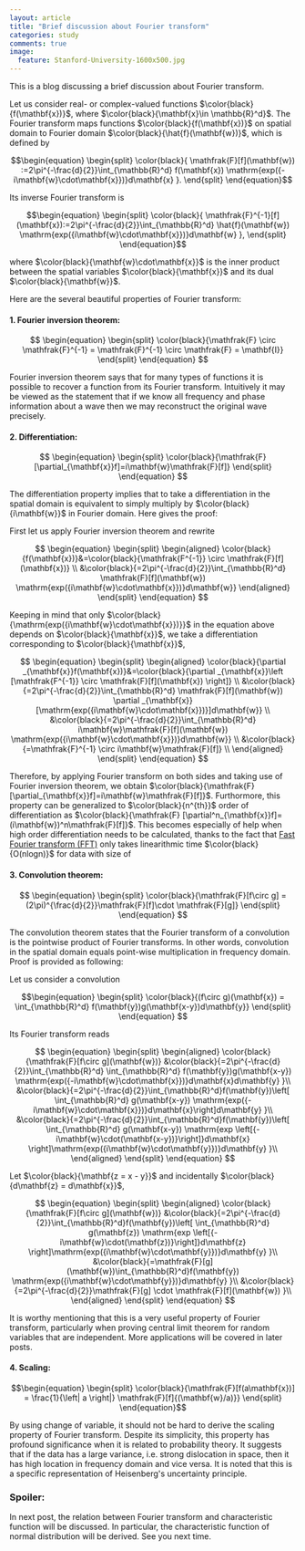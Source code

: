 ```yaml
---
layout: article
title: "Brief discussion about Fourier transform"
categories: study
comments: true
image:
  feature: Stanford-University-1600x500.jpg
---
```


This is a blog discussing a brief discussion about Fourier transform.

Let us consider real- or complex-valued functions $\color{black}{f(\mathbf{x})}$, where $\color{black}{\mathbf{x}\in \mathbb{R}^d}$. The Fourier transform maps functions $\color{black}{f(\mathbf{x})}$ on spatial domain to Fourier domain $\color{black}{\hat{f}(\mathbf{w})}$, which is defined by

$$\begin{equation}
\begin{split}
\color{black}{
\mathfrak{F}[f](\mathbf{w}) :=2\pi^{-\frac{d}{2}}\int_{\mathbb{R}^d}
f(\mathbf{x})
\mathrm{exp({-i\mathbf{w}\cdot\mathbf{x}})}d\mathbf{x}
  }.
\end{split}
\end{equation}$$


Its inverse Fourier transform is

$$\begin{equation}
\begin{split}
\color{black}{
\mathfrak{F}^{-1}[f](\mathbf{x}):=2\pi^{-\frac{d}{2}}\int_{\mathbb{R}^d}
\hat{f}(\mathbf{w})
\mathrm{exp({i\mathbf{w}\cdot\mathbf{x}})}d\mathbf{w}
  },
\end{split}
\end{equation}$$


where $\color{black}{\mathbf{w}\cdot\mathbf{x}}$ is the inner product between the spatial variables $\color{black}{\mathbf{x}}$ and its dual $\color{black}{\mathbf{w}}$.

Here are the several beautiful properties of Fourier transform:

#### 1. Fourier inversion theorem:

$$
\begin{equation}
\begin{split}
\color{black}{\mathfrak{F} \circ \mathfrak{F}^{-1} = \mathfrak{F}^{-1} \circ \mathfrak{F} = \mathbf{I}}
\end{split}
\end{equation}
$$

Fourier inversion theorem says that for many types of functions it is possible to recover a function from its Fourier transform. Intuitively it may be viewed as the statement that if we know all frequency and phase information about a wave then we may reconstruct the original wave precisely.

#### 2. Differentiation:

$$
\begin{equation}
\begin{split}
\color{black}{\mathfrak{F} [\partial_{\mathbf{x}}f]=i\mathbf{w}\mathfrak{F}[f]}
\end{split}
\end{equation}
$$


The differentiation property implies that to take a differentiation in the spatial domain is equivalent to simply multiply by $\color{black}{i\mathbf{w}}$ in Fourier domain. Here gives the proof:

First let us apply Fourier inversion theorem and rewrite  



$$
\begin{equation}
\begin{split}
\begin{aligned}
\color{black}{f(\mathbf{x})}&=\color{black}{\mathfrak{F^{-1}} \circ \mathfrak{F}[f](\mathbf{x})} \\
  &\color{black}{=2\pi^{-\frac{d}{2}}\int_{\mathbb{R}^d}
  \mathfrak{F}[f](\mathbf{w})
  \mathrm{exp({i\mathbf{w}\cdot\mathbf{x}})}d\mathbf{w}}
\end{aligned}
\end{split}
\end{equation}
$$

Keeping in mind that only $\color{black}{\mathrm{exp({i\mathbf{w}\cdot\mathbf{x}})}}$ in the equation above depends on  $\color{black}{\mathbf{x}}$, we take a differentiation corresponding to  $\color{black}{\mathbf{x}}$,

$$
\begin{equation}
\begin{split}
\begin{aligned}
\color{black}{\partial _{\mathbf{x}}f(\mathbf{x})}&=\color{black}{\partial _{\mathbf{x}}\left [\mathfrak{F^{-1}} \circ \mathfrak{F}[f](\mathbf{x}) \right]} \\
  &\color{black}{=2\pi^{-\frac{d}{2}}\int_{\mathbb{R}^d}
  \mathfrak{F}[f](\mathbf{w})
  \partial _{\mathbf{x}}[\mathrm{exp({i\mathbf{w}\cdot\mathbf{x}})}]d\mathbf{w}} \\
  &\color{black}{=2\pi^{-\frac{d}{2}}\int_{\mathbb{R}^d}
  i\mathbf{w}\mathfrak{F}[f](\mathbf{w})
  \mathrm{exp({i\mathbf{w}\cdot\mathbf{x}})}d\mathbf{w}} \\
  &\color{black}{=\mathfrak{F}^{-1} \circ
    i\mathbf{w}\mathfrak{F}[f]} \\  
\end{aligned}
\end{split}
\end{equation}
$$

Therefore, by applying Fourier transform on both sides and taking use of Fourier inversion theorem, we obtain $\color{black}{\mathfrak{F} [\partial_{\mathbf{x}}f]=i\mathbf{w}\mathfrak{F}[f]}$. Furthormore, this property can be generalized to $\color{black}{n^{th}}$ order of differentiation as $\color{black}{\mathfrak{F} [\partial^n_{\mathbf{x}}f]=(i\mathbf{w})^n\mathfrak{F}[f]}$.  This becomes especially of help when high order differentiation needs to be calculated, thanks to the fact that [Fast Fourier transform (FFT)](https://en.wikipedia.org/wiki/Fast_Fourier_transform) only takes linearithmic time $\color{black}{O(nlogn)}$ for data with size of

#### 3. Convolution theorem:

$$
\begin{equation}
\begin{split}
\color{black}{\mathfrak{F}[f\circ g] = (2\pi)^{\frac{d}{2}}\mathfrak{F}[f]\cdot \mathfrak{F}[g]}
\end{split}
\end{equation}
$$


The convolution theorem states that the Fourier transform of a convolution is the pointwise product of Fourier transforms. In other words, convolution in the spatial domain equals point-wise multiplication in frequency domain. Proof is provided as following:

Let us consider a convolution

$$\begin{equation}
\begin{split}
\color{black}{(f\circ g)(\mathbf{x}) = \int_{\mathbb{R}^d}
f(\mathbf{y})g(\mathbf{x-y})d\mathbf{y}}
\end{split}
\end{equation}
$$

Its Fourier transform reads

$$
\begin{equation}
\begin{split}
\begin{aligned}
\color{black}{\mathfrak{F}[f\circ g](\mathbf{w})}
  &\color{black}{=2\pi^{-\frac{d}{2}}\int_{\mathbb{R}^d}
  \int_{\mathbb{R}^d}
  f(\mathbf{y})g(\mathbf{x-y})
  \mathrm{exp({-i\mathbf{w}\cdot\mathbf{x}})}d\mathbf{x}d\mathbf{y}
    }\\
  &\color{black}{=2\pi^{-\frac{d}{2}}\int_{\mathbb{R}^d}f(\mathbf{y})\left[
  \int_{\mathbb{R}^d}
  g(\mathbf{x-y})
  \mathrm{exp({-i\mathbf{w}\cdot\mathbf{x}})}d\mathbf{x}\right]d\mathbf{y}
    }\\
    &\color{black}{=2\pi^{-\frac{d}{2}}\int_{\mathbb{R}^d}f(\mathbf{y})\left[
    \int_{\mathbb{R}^d}
    g(\mathbf{x-y})
    \mathrm{exp \left[{-i\mathbf{w}\cdot(\mathbf{x-y})}\right]}d\mathbf{x}
    \right]\mathrm{exp({i\mathbf{w}\cdot\mathbf{y}})}d\mathbf{y}
      }\\
\end{aligned}
\end{split}
\end{equation}
$$


Let $\color{black}{\mathbf{z = x - y}}$ and incidentally $\color{black}{d\mathbf{z} = d\mathbf{x}}$,

$$
\begin{equation}
\begin{split}
\begin{aligned}
\color{black}{\mathfrak{F}[f\circ g](\mathbf{w})}
  &\color{black}{=2\pi^{-\frac{d}{2}}\int_{\mathbb{R}^d}f(\mathbf{y})\left[
      \int_{\mathbb{R}^d}
      g(\mathbf{z})
      \mathrm{exp \left[{-i\mathbf{w}\cdot(\mathbf{z})}\right]}d\mathbf{z}
      \right]\mathrm{exp({i\mathbf{w}\cdot\mathbf{y}})}d\mathbf{y}
        }\\
        &\color{black}{=\mathfrak{F}[g](\mathbf{w})\int_{\mathbb{R}^d}f(\mathbf{y})
        \mathrm{exp({i\mathbf{w}\cdot\mathbf{y}})}d\mathbf{y}
              }\\
              &\color{black}{=2\pi^{-\frac{d}{2}}\mathfrak{F}[g] \cdot
              \mathfrak{F}[f](\mathbf{w})
                    }\\
\end{aligned}
\end{split}
\end{equation}
$$

It is worthy mentioning that this is a very useful property of Fourier transform, particularly when proving central limit theorem for random variables that are independent. More applications will be covered in later posts.

#### 4. Scaling:

$$\begin{equation}
\begin{split}
\color{black}{\mathfrak{F}[f(a\mathbf{x})] = \frac{1}{\left| a \right|}  \mathfrak{F}[f]{(\mathbf{w}/a)}}
\end{split}
\end{equation}$$

By using change of variable, it should not be hard to derive the scaling property of Fourier transform. Despite its simplicity, this property has profound significance when it is related to probability theory. It suggests that if the data has a large variance, i.e. strong dislocation in space, then it has high location in frequency domain and vice versa. It is noted that this is a specific representation of Heisenberg's uncertainty principle.

### Spoiler:

In next post, the relation between Fourier transform and characteristic function will be discussed. In particular, the characteristic function of normal distribution will be derived. See you next time.
